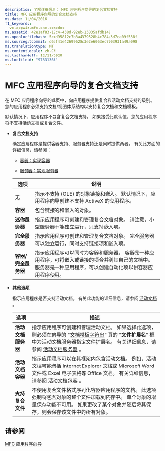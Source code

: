 ```yaml
---
description: 了解详细信息： MFC 应用程序向导的复合文档支持
title: MFC 应用程序向导的复合文档支持
ms.date: 11/04/2016
f1_keywords:
- vc.appwiz.mfc.exe.compdoc
ms.assetid: 42e1af83-12c4-438d-92eb-13835afdb148
ms.openlocfilehash: 5ccd95812c7b8a4379528b4c784a3d7ca09f538f
ms.sourcegitcommit: d6af41e42699628c3e2e6063ec7b03931a49a098
ms.translationtype: MT
ms.contentlocale: zh-CN
ms.lasthandoff: 12/11/2020
ms.locfileid: "97331366"
---
```

# <a name="compound-document-support-mfc-application-wizard"></a>MFC 应用程序向导的复合文档支持

在 MFC 应用程序向导的此页中，向应用程序提供复合和活动文档支持的级别。 您的应用程序必须支持文档/视图体系结构以支持复合文档和文档模板。

默认情况下，应用程序不包含复合文档支持。 如果接受此默认值，您的应用程序将不支持活动文档或复合文件。

- **复合文档支持**

  确定应用程序是提供容器支持、服务器支持还是同时提供两者。 有关此方面的详细信息，请参阅：

  - [容器：实现容器](../../mfc/containers-implementing-a-container.md)

  - [服务器：实现服务器](../../mfc/servers-implementing-a-server.md)

  |选项|说明|
  |------------|-----------------|
  |无|指示不支持 (OLE) 的对象链接和嵌入。 默认情况下，应用程序向导创建不支持 ActiveX 的应用程序。|
  |**容器**|包含链接的和嵌入的对象。|
  |**迷你服务器**|指示应用程序可创建和管理复合文档对象。 请注意，小型服务器不能独立运行，只支持嵌入项。|
  |**完全服务器**|指示应用程序可创建和管理复合文档对象。 完全服务器可以独立运行，同时支持链接项和嵌入项。|
  |**容器/完全服务器**|指示应用程序可以同时为容器和服务器。 容器是一种应用程序，可将嵌入或链接的项合并到其自己的文档中。 服务器是一种应用程序，可以创建自动化项以供容器应用程序使用。|

- **其他选项**

  指示应用程序是否支持活动文档。 有关此功能的详细信息，请参阅 [活动文档](../../mfc/active-documents.md) 。

  |选项|描述|
  |------------|-----------------|
  |**活动文档服务器**|指示应用程序可创建和管理活动文档。 如果选择此选项，则必须在向导的 "[文档模板字符串](../../mfc/reference/document-template-strings-mfc-application-wizard.md)" 页的 "**文件扩展名**" 框中为活动文档服务器指定文件扩展名。 有关详细信息，请参阅 [活动文档服务器](../../mfc/active-document-servers.md) 。|
  |**活动文档容器**|指示应用程序可以在其框架内包含活动文档。 例如，活动文档可能包括 Internet Explorer 文档或 Microsoft Word 文件或 Excel 电子表格等 Office 文档。 有关详细信息，请参阅 [活动文档包容](../../mfc/active-document-containment.md) 。|
  |**支持复合文件**|不使用复合文件格式序列化容器应用程序的文档。 此选项强制将包含对象的整个文件加载到内存中。 单个对象的增量保存功能不可用。 如果更改了某个对象并随后将其保存，则会保存该文件中的所有对象。|

## <a name="see-also"></a>请参阅

[MFC 应用程序向导](../../mfc/reference/mfc-application-wizard.md)
